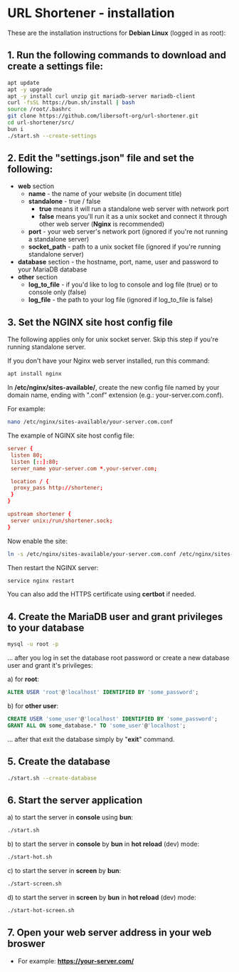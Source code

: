 # URL Shortener - installation

These are the installation instructions for **Debian Linux** (logged in as root):

## 1. Run the following commands to download and create a settings file:

```bash
apt update
apt -y upgrade
apt -y install curl unzip git mariadb-server mariadb-client
curl -fsSL https://bun.sh/install | bash
source /root/.bashrc
git clone https://github.com/libersoft-org/url-shortener.git
cd url-shortener/src/
bun i
./start.sh --create-settings
```

## 2. Edit the "settings.json" file and set the following:
- **web** section
  - **name** - the name of your website (in document title)
  - **standalone** - true / false
    - **true** means it will run a standalone web server with network port
    - **false** means you'll run it as a unix socket and connect it through other web server (**Nginx** is recommended)
  - **port** - your web server's network port (ignored if you're not running a standalone server)
  - **socket_path** - path to a unix socket file (ignored if you're running standalone server)
- **database** section - the hostname, port, name, user and password to your MariaDB database
- **other** section
  - **log_to_file** - if you'd like to log to console and log file (true) or to console only (false)
  - **log_file** - the path to your log file (ignored if log_to_file is false)

## 3. Set the NGINX site host config file

The following applies only for unix socket server. Skip this step if you're running standalone server.

If you don't have your Nginx web server installed, run this command:

```bash
apt install nginx
```

In **/etc/nginx/sites-available/**, create the new config file named by your domain name, ending with ".conf" extension (e.g.: your-server.com.conf).

For example:

```bash
nano /etc/nginx/sites-available/your-server.com.conf
```

The example of NGINX site host config file:

```conf
server {
 listen 80;
 listen [::]:80;
 server_name your-server.com *.your-server.com;

 location / {
  proxy_pass http://shortener;
 }
}

upstream shortener {
 server unix:/run/shortener.sock;
}
```

Now enable the site:

```bash
ln -s /etc/nginx/sites-available/your-server.com.conf /etc/nginx/sites-enabled/your-server.com.conf
```

Then restart the NGINX server:

```bash
service nginx restart
```

You can also add the HTTPS certificate using **certbot** if needed.

## 4. Create the MariaDB user and grant privileges to your database

```bash
mysql -u root -p
```

... after you log in set the database root password or create a new database user and grant it's privileges:

a) for **root**:

```sql
ALTER USER 'root'@'localhost' IDENTIFIED BY 'some_password';
```

b) for **other user**:

```sql
CREATE USER 'some_user'@'localhost' IDENTIFIED BY 'some_password';
GRANT ALL ON some_database.* TO 'some_user'@'localhost';
```

... after that exit the database simply by "**exit**" command.

## 5. Create the database

```bash
./start.sh --create-database
```

## 6. Start the server application

a) to start the server in **console** using **bun**:

```bash
./start.sh
```

b) to start the server in **console** by **bun** in **hot reload** (dev) mode:

```bash
./start-hot.sh
```

c) to start the server in **screen** by **bun**:

```bash
./start-screen.sh
```

d) to start the server in **screen** by **bun** in **hot reload** (dev) mode:

```bash
./start-hot-screen.sh
```

## 7. Open your web server address in your web broswer

- For example: **https://your-server.com/**
